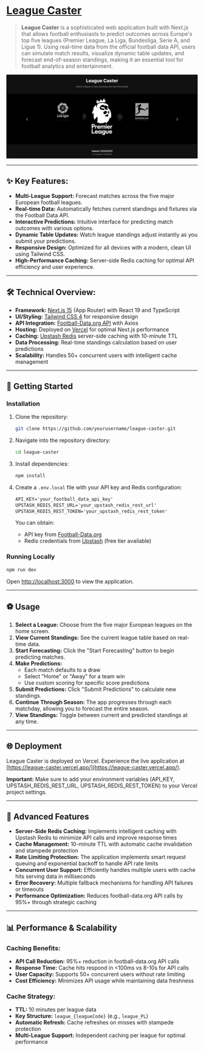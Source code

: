 # [League Caster](https://league-caster.vercel.app/)

> **League Caster** is a sophisticated web application built with Next.js that allows football enthusiasts to predict outcomes across Europe's top five leagues (Premier League, La Liga, Bundesliga, Serie A, and Ligue 1). Using real-time data from the official football data API, users can simulate match results, visualize dynamic table updates, and forecast end-of-season standings, making it an essential tool for football analytics and entertainment.

<div align="center">
  <img src="./public/home.png" alt="League Caster Home Page" width="680">
</div>

---

## ✨ Key Features:

- **Multi-League Support:** Forecast matches across the five major European football leagues.
- **Real-time Data:** Automatically fetches current standings and fixtures via the Football Data API.
- **Interactive Predictions:** Intuitive interface for predicting match outcomes with various options.
- **Dynamic Table Updates:** Watch league standings adjust instantly as you submit your predictions.
- **Responsive Design:** Optimized for all devices with a modern, clean UI using Tailwind CSS.
- **High-Performance Caching:** Server-side Redis caching for optimal API efficiency and user experience.

---

## 🛠 Technical Overview:

- **Framework:** [Next.js 15](https://nextjs.org/) (App Router) with React 19 and TypeScript
- **UI/Styling:** [Tailwind CSS 4](https://tailwindcss.com/) for responsive design
- **API Integration:** [Football-Data.org API](https://www.football-data.org/) with Axios
- **Hosting:** Deployed on [Vercel](https://vercel.com/) for optimal Next.js performance
- **Caching:** [Upstash Redis](https://upstash.com/) server-side caching with 10-minute TTL
- **Data Processing:** Real-time standings calculation based on user predictions
- **Scalability:** Handles 50+ concurrent users with intelligent cache management

---

## 🚀 Getting Started

### Installation

1. Clone the repository:
   ```bash
   git clone https://github.com/yourusername/league-caster.git
   ```

2. Navigate into the repository directory:
   ```bash
   cd league-caster
   ```

3. Install dependencies:
   ```bash
   npm install
   ```

4. Create a `.env.local` file with your API key and Redis configuration:
   ```env
   API_KEY='your_football_data_api_key'
   UPSTASH_REDIS_REST_URL='your_upstash_redis_rest_url'
   UPSTASH_REDIS_REST_TOKEN='your_upstash_redis_rest_token'
   ```
   
   You can obtain:
   - API key from [Football-Data.org](https://www.football-data.org/client/register)
   - Redis credentials from [Upstash](https://upstash.com/) (free tier available)

### Running Locally

```bash
npm run dev
```

Open [http://localhost:3000](http://localhost:3000) to view the application.

---

## ⚽ Usage

1. **Select a League:** Choose from the five major European leagues on the home screen.
2. **View Current Standings:** See the current league table based on real-time data.
3. **Start Forecasting:** Click the "Start Forecasting" button to begin predicting matches.
4. **Make Predictions:**
   - Each match defaults to a draw
   - Select "Home" or "Away" for a team win
   - Use custom scoring for specific score predictions
5. **Submit Predictions:** Click "Submit Predictions" to calculate new standings.
6. **Continue Through Season:** The app progresses through each matchday, allowing you to forecast the entire season.
7. **View Standings:** Toggle between current and predicted standings at any time.

---

## 🌐 Deployment

League Caster is deployed on Vercel. Experience the live application at [https://league-caster.vercel.app/](https://league-caster.vercel.app/).

**Important:** Make sure to add your environment variables (API_KEY, UPSTASH_REDIS_REST_URL, UPSTASH_REDIS_REST_TOKEN) to your Vercel project settings.

---

## 🧠 Advanced Features

- **Server-Side Redis Caching:** Implements intelligent caching with Upstash Redis to minimize API calls and improve response times
- **Cache Management:** 10-minute TTL with automatic cache invalidation and stampede protection
- **Rate Limiting Protection:** The application implements smart request queuing and exponential backoff to handle API rate limits
- **Concurrent User Support:** Efficiently handles multiple users with cache hits serving data in milliseconds
- **Error Recovery:** Multiple fallback mechanisms for handling API failures or timeouts
- **Performance Optimization:** Reduces football-data.org API calls by 95%+ through strategic caching

---

## 📊 Performance & Scalability

### Caching Benefits:
- **API Call Reduction:** 95%+ reduction in football-data.org API calls
- **Response Time:** Cache hits respond in <100ms vs 8-10s for API calls
- **User Capacity:** Supports 50+ concurrent users without rate limiting
- **Cost Efficiency:** Minimizes API usage while maintaining data freshness

### Cache Strategy:
- **TTL:** 10 minutes per league data
- **Key Structure:** `league_{leagueCode}` (e.g., `league_PL`)
- **Automatic Refresh:** Cache refreshes on misses with stampede protection
- **Multi-League Support:** Independent caching per league for optimal performance